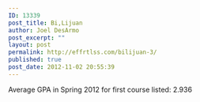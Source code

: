 ```yaml
---
ID: 13339
post_title: Bi,Lijuan
author: Joel DesArmo
post_excerpt: ""
layout: post
permalink: http://effrtlss.com/bilijuan-3/
published: true
post_date: 2012-11-02 20:55:39
---
```

<p>Average GPA in Spring 2012 for first course listed: 2.936</p>